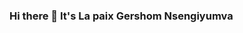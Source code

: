 ### Hi there 👋 It's La paix Gershom Nsengiyumva

<!--
**gershomlapaix/gershomlapaix** is a ✨ _special_ ✨ repository because its `README.md` (this file) appears on your GitHub profile.
![Twitter Follow](https://img.shields.io/twitter/follow/@GershomNsengiy1?style=social)
Here are some ideas to get you started:

- 🔭 I’m currently working on ...
- 🌱 I’m currently learning ...
- 👯 I’m looking to collaborate on ...
- 🤔 I’m looking for help with ...
- 💬 Ask me about ...
- 📫 How to reach me: ...
- 😄 Pronouns: ...
- ⚡ Fun fact: ...
-->
